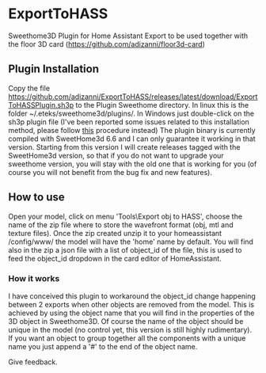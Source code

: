 # ExportToHASS
Sweethome3D Plugin for Home Assistant Export to be used together with the floor 3D card (https://github.com/adizanni/floor3d-card)

## Plugin Installation

Copy the file https://github.com/adizanni/ExportToHASS/releases/latest/download/ExportToHASSPlugin.sh3p to the Plugin Sweethome directory. In linux this is the folder ~/.eteks/sweethome3d/plugins/. In Windows just double-click on the sh3p plugin file (I've been reported some issues related to this installation method, please follow [this](https://github.com/adizanni/ExportToHASS/issues/1#issuecomment-904966326) procedure instead)
The plugin binary is currently compiled with SweetHome3d 6.6 and I can only guarantee it working in that version. Starting from this version I will create releases tagged with the SweetHome3d version, so that if you do not want to upgrade your sweethome version, you will stay with the old one that is working for you (of course you will not benefit from the bug fix and new features).

## How to use

Open your model, click on menu 'Tools\Export obj to HASS', choose the  name of the zip file where to store the wavefront format (obj, mtl and texture files). Once the zip created unzip it to your homeassistant /config/www/<your model folder> the model will have the 'home' name by default. You will find also in the zip a json file with a list of object_id of the file, this  is used to feed the object_id dropdown in the card editor of HomeAssistant.
  
### How it works
 
I have conceived this plugin to workaround the object_id change happening between 2 exports when other objects are removed from the model. This is achieved by using the object name that you will find in the properties of the 3D object in Sweethome3D. Of course the name of the object should be unique in the model (no control yet, this version is still highly rudimentary). If you want an object to group together all the components with a unique name you just append a '#' to the end of the object name. 

Give feedback.

